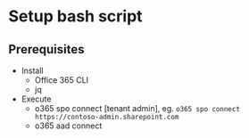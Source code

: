 # Setup bash script

## Prerequisites

- Install
  - Office 365 CLI
  - jq
- Execute
  - o365 spo connect [tenant admin], eg. `o365 spo connect https://contoso-admin.sharepoint.com`
  - o365 aad connect
